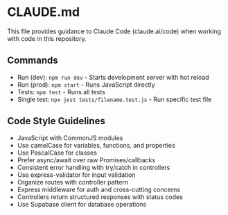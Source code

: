 # CLAUDE.md

This file provides guidance to Claude Code (claude.ai/code) when working with code in this repository.

## Commands
- Run (dev): `npm run dev` - Starts development server with hot reload
- Run (prod): `npm start` - Runs JavaScript directly 
- Tests: `npm test` - Runs all tests
- Single test: `npx jest tests/filename.test.js` - Run specific test file

## Code Style Guidelines
- JavaScript with CommonJS modules
- Use camelCase for variables, functions, and properties
- Use PascalCase for classes
- Prefer async/await over raw Promises/callbacks
- Consistent error handling with try/catch in controllers
- Use express-validator for input validation
- Organize routes with controller pattern
- Express middleware for auth and cross-cutting concerns
- Controllers return structured responses with status codes
- Use Supabase client for database operations